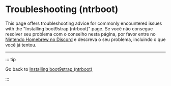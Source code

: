 # Troubleshooting (ntrboot)

This page offers troubleshooting advice for commonly encountered issues with the "Installing boot9strap (ntrboot)" page. Se você não consegue resolver seu problema com o conselho nesta página, por favor entre no [Nintendo Homebrew no Discord](https://discord.gg/MWxPgEp) e descreva o seu problema, incluindo o que você já tentou.

<!--@include: ./_include/troubleshooting-sb9si-common.md -->

<!--@include: ./_include/troubleshooting-get-help-common.md -->

---

::: tip

Go back to [Installing boot9strap (ntrboot)](installing-boot9strap-\(ntrboot\))

:::

<!--@include: ./_include/troubleshooting-return.md -->
